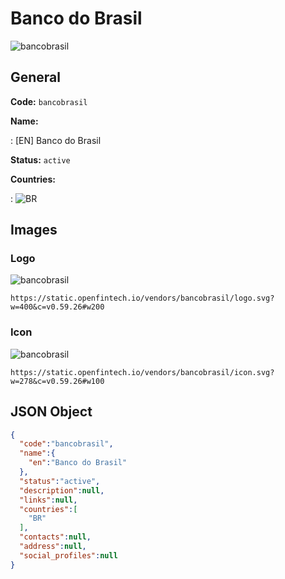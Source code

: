 
# Banco do Brasil 
![bancobrasil](https://static.openfintech.io/vendors/bancobrasil/logo.svg?w=400&c=v0.59.26#w200)  

## General 
 
**Code:** `bancobrasil` 
 
**Name:** 
 
:	[EN] Banco do Brasil 
 
**Status:** `active` 
 
 
**Countries:** 
 
:	![BR](https://cdnjs.cloudflare.com/ajax/libs/flag-icon-css/3.3.0/flags/4x3/br.svg#w24)  

## Images 

### Logo 
 
![bancobrasil](https://static.openfintech.io/vendors/bancobrasil/logo.svg?w=400&c=v0.59.26#w200)  

```
https://static.openfintech.io/vendors/bancobrasil/logo.svg?w=400&c=v0.59.26#w200
```  

### Icon 
 
![bancobrasil](https://static.openfintech.io/vendors/bancobrasil/icon.svg?w=278&c=v0.59.26#w100)  

```
https://static.openfintech.io/vendors/bancobrasil/icon.svg?w=278&c=v0.59.26#w100
```  

## JSON Object 

```json
{
  "code":"bancobrasil",
  "name":{
    "en":"Banco do Brasil"
  },
  "status":"active",
  "description":null,
  "links":null,
  "countries":[
    "BR"
  ],
  "contacts":null,
  "address":null,
  "social_profiles":null
}
```  
